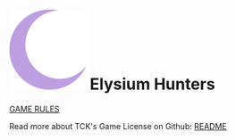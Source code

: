 

# ![Moon Logo](img/Moon.svg)Elysium Hunters



[GAME RULES](game_rules.md)



Read more about TCK's Game License on Github: [README](https://github.com/Hannah-Sloan/TODO)